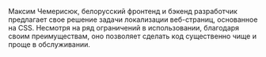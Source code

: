 Максим Чемерисюк, белорусский фронтенд и бэкенд разработчик предлагает свое 
решение задачи локализации веб-страниц, основанное на CSS. Несмотря на ряд 
ограничений в использовании, благодаря своим преимуществам,  оно позволяет 
сделать код существенно чище и проще в обслуживании. 